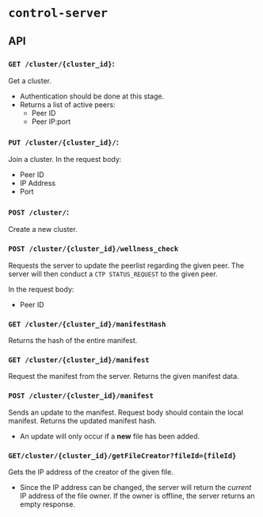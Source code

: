 # `control-server`

## API
### `GET /cluster/{cluster_id}`: 
Get a cluster.
- Authentication should be done at this stage.
- Returns a list of active peers:
  - Peer ID
  - Peer IP:port

### `PUT /cluster/{cluster_id}/`:
Join a cluster. In the request body:
- Peer ID
- IP Address
- Port

### `POST /cluster/`:
Create a new cluster.

### `POST /cluster/{cluster_id}/wellness_check`
Requests the server to update the peerlist regarding the given peer. The server will then conduct a `CTP STATUS_REQUEST` to the given peer.

In the request body:
- Peer ID

### `GET /cluster/{cluster_id}/manifestHash`
Returns the hash of the entire manifest.

### `GET /cluster/{cluster_id}/manifest`
Request the manifest from the server. 
Returns the given manifest data.

### `POST /cluster/{cluster_id}/manifest`
Sends an update to the manifest. Request body should contain the local manifest.
Returns the updated manifest hash.
- An update will only occur if a **new** file has been added.

### `GET/cluster/{cluster_id}/getFileCreator?fileId={fileId}`
Gets the IP address of the creator of the given file.
- Since the IP address can be changed, the server will return the *current* IP address of the file owner. If the owner is offline, the server returns an empty response.